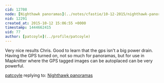 ```yaml
---
cid: 12708
node: [Nighthawk panoramas](../notes/cfastie/10-12-2015/nighthawk-panoramas)
nid: 12291
created_at: 2015-10-12 15:06:55 +0000
timestamp: 1444662415
uid: 77
author: [patcoyle](../profile/patcoyle)
---
```


 Very nice results Chris.  Good to learn that the gps isn't a big power drain. Having the GPS turned on, not so much for panoramas, but for use in Mapknitter where the GPS tagged images can be autoplaced can be very powerful.



[patcoyle](../profile/patcoyle) replying to: [Nighthawk panoramas](../notes/cfastie/10-12-2015/nighthawk-panoramas)

